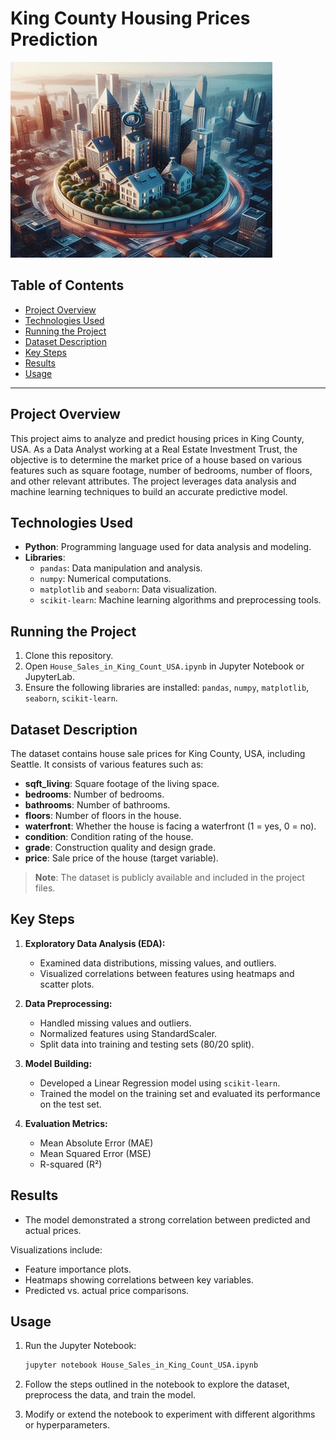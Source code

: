 # King County Housing Prices Prediction
![House Sales in King County](https://raw.githubusercontent.com/vincenzomaltese/Real-Estate-Investment-Trust/main/Images/Real%20Estate%20Investment%20Trust.png)


## Table of Contents

- [Project Overview](#project-overview)
- [Technologies Used](#technologies-used)
- [Running the Project](#running-the-project)
- [Dataset Description](#dataset-description)
- [Key Steps](#key-steps)
- [Results](#results)
- [Usage](#usage)

---

## Project Overview

This project aims to analyze and predict housing prices in King County, USA. As a Data Analyst working at a Real Estate Investment Trust, the objective is to determine the market price of a house based on various features such as square footage, number of bedrooms, number of floors, and other relevant attributes. The project leverages data analysis and machine learning techniques to build an accurate predictive model.

## Technologies Used

- **Python**: Programming language used for data analysis and modeling.
- **Libraries**:
  - `pandas`: Data manipulation and analysis.
  - `numpy`: Numerical computations.
  - `matplotlib` and `seaborn`: Data visualization.
  - `scikit-learn`: Machine learning algorithms and preprocessing tools.

## Running the Project

1. Clone this repository.
2. Open `House_Sales_in_King_Count_USA.ipynb` in Jupyter Notebook or JupyterLab.
3. Ensure the following libraries are installed: `pandas`, `numpy`, `matplotlib`, `seaborn`, `scikit-learn`.

## Dataset Description

The dataset contains house sale prices for King County, USA, including Seattle. It consists of various features such as:

- **sqft_living**: Square footage of the living space.
- **bedrooms**: Number of bedrooms.
- **bathrooms**: Number of bathrooms.
- **floors**: Number of floors in the house.
- **waterfront**: Whether the house is facing a waterfront (1 = yes, 0 = no).
- **condition**: Condition rating of the house.
- **grade**: Construction quality and design grade.
- **price**: Sale price of the house (target variable).

> **Note**: The dataset is publicly available and included in the project files.

## Key Steps

1. **Exploratory Data Analysis (EDA):**
   - Examined data distributions, missing values, and outliers.
   - Visualized correlations between features using heatmaps and scatter plots.

2. **Data Preprocessing:**
   - Handled missing values and outliers.
   - Normalized features using StandardScaler.
   - Split data into training and testing sets (80/20 split).

3. **Model Building:**
   - Developed a Linear Regression model using `scikit-learn`.
   - Trained the model on the training set and evaluated its performance on the test set.

4. **Evaluation Metrics:**
   - Mean Absolute Error (MAE)
   - Mean Squared Error (MSE)
   - R-squared (R²)

## Results

- The model demonstrated a strong correlation between predicted and actual prices.

Visualizations include:
- Feature importance plots.
- Heatmaps showing correlations between key variables.
- Predicted vs. actual price comparisons.

## Usage

1. Run the Jupyter Notebook:
   ```bash
   jupyter notebook House_Sales_in_King_Count_USA.ipynb
   ```

2. Follow the steps outlined in the notebook to explore the dataset, preprocess the data, and train the model.

3. Modify or extend the notebook to experiment with different algorithms or hyperparameters.
